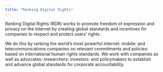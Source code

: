 ```yaml
---
title: "Ranking Digital Rights"
---
```


Ranking Digital Rights (RDR) works to promote freedom of expression and privacy on the internet by creating global standards and incentives for companies to respect and protect users’ rights.

We do this by ranking the world’s most powerful internet: mobile: and telecommunications companies on relevant commitments and policies: based on international human rights standards. We work with companies as well as advocates: researchers: investors: and policymakers to establish and advance global standards for corporate accountability.

